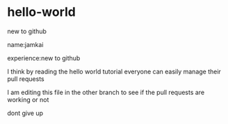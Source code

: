 # hello-world

new to github

name:jamkai

experience:new to github

I think by reading the hello world tutorial everyone can easily manage their pull requests 

I am editing this file in the other branch to see if the pull requests are working or not

dont give up
